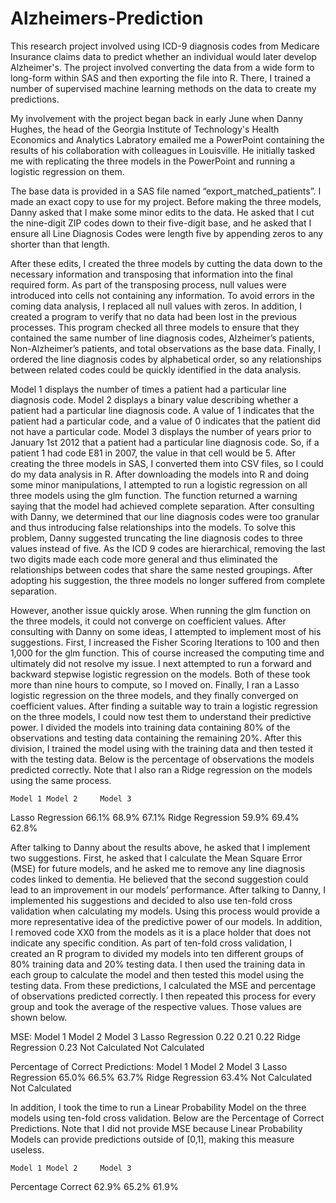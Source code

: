 # Alzheimers-Prediction
This research project involved using ICD-9 diagnosis codes from Medicare Insurance claims data to predict whether an individual would later develop Alzheimer's. The project involved converting the data from a wide form to long-form within SAS and then exporting the file into R. There, I trained a number of supervised machine learning methods on the data to create my predictions.

My involvement with the project began back in early June when Danny Hughes, the head of the Georgia Institute of Technology's Health Economics and Analytics Labratory emailed me a PowerPoint containing the results of his collaboration with colleagues in Louisville. He initially tasked me with replicating the three models in the PowerPoint and running a logistic regression on them. 

The base data is provided in a SAS file named “export_matched_patients”. I made an exact copy to use for my project. Before making the three models, Danny asked that I make some minor edits to the data. He asked that I cut the nine-digit ZIP codes down to their five-digit base, and he asked that I ensure all Line Diagnosis Codes were length five by appending zeros to any shorter than that length. 
 
After these edits, I created the three models by cutting the data down to the necessary information and transposing that information into the final required form. As part of the transposing process, null values were introduced into cells not containing any information. To avoid errors in the coming data analysis, I replaced all null values with zeros. In addition, I created a program to verify that no data had been lost in the previous processes. This program checked all three models to ensure that they contained the same number of line diagnosis codes, Alzheimer’s patients, Non-Alzheimer’s patients, and total observations as the base data. Finally, I ordered the line diagnosis codes by alphabetical order, so any relationships between related codes could be quickly identified in the data analysis.        

Model 1 displays the number of times a patient had a particular line diagnosis code. Model 2 displays a binary value describing whether a patient had a particular line diagnosis code. A value of 1 indicates that the patient had a particular code, and a value of 0 indicates that the patient did not have a particular code. Model 3 displays the number of years prior to January 1st 2012 that a patient had a particular line diagnosis code. So, if a patient 1 had code E81 in 2007, the value in that cell would be 5.
After creating the three models in SAS, I converted them into CSV files, so I could do my data analysis in R. After downloading the models into R and doing some minor manipulations, I attempted to run a logistic regression on all three models using the glm function. The function returned a warning saying that the model had achieved complete separation. After consulting with Danny, we determined that our line diagnosis codes were too granular and thus introducing false relationships into the models. To solve this problem, Danny suggested truncating the line diagnosis codes to three values instead of five. As the ICD 9 codes are hierarchical, removing the last two digits made each code more general and thus eliminated the relationships between codes that share the same nested groupings. After adopting his suggestion, the three models no longer suffered from complete separation.

However, another issue quickly arose. When running the glm function on the three models, it could not converge on coefficient values. After consulting with Danny on some ideas, I attempted to implement most of his suggestions. First, I increased the Fisher Scoring Iterations to 100 and then 1,000 for the glm function. This of course increased the computing time and ultimately did not resolve my issue. I next attempted to run a forward and backward stepwise logistic regression on the models. Both of these took more than nine hours to compute, so I moved on. Finally, I ran a Lasso logistic regression on the three models, and they finally converged on coefficient values. 
After finding a suitable way to train a logistic regression on the three models, I could now test them to understand their predictive power. I divided the models into training data containing 80% of the observations and testing data containing the remaining 20%. After this division, I trained the model using with the training data and then tested it with the testing data. Below is the percentage of observations the models predicted correctly. Note that I also ran a Ridge regression on the models using the same process.

	Model 1	Model 2 	Model 3
Lasso Regression	66.1%	68.9%	67.1%
Ridge Regression	59.9%	69.4%	62.8%
 
After talking to Danny about the results above, he asked that I implement two suggestions. First, he asked that I calculate the Mean Square Error (MSE) for future models, and he asked me to remove any line diagnosis codes linked to dementia. He believed that the second suggestion could lead to an improvement in our models’ performance. After talking to Danny, I implemented his suggestions and decided to also use ten-fold cross validation when calculating my models. Using this process would provide a more representative idea of the predictive power of our models. In addition, I removed code XX0 from the models as it is a place holder that does not indicate any specific condition.
As part of ten-fold cross validation, I created an R program to divided my models into ten different groups of 80% training data and 20% testing data. I then used the training data in each group to calculate the model and then tested this model using the testing data. From these predictions, I calculated the MSE and percentage of observations predicted correctly. I then repeated this process for every group and took the average of the respective values. Those values are shown below.

MSE:
	Model 1	Model 2 	Model 3
Lasso Regression	0.22	0.21	0.22
Ridge Regression	0.23	Not Calculated	Not Calculated

Percentage of Correct Predictions:
	Model 1	Model 2 	Model 3
Lasso Regression	65.0%	66.5%	63.7%
Ridge Regression	63.4%	Not Calculated	Not Calculated

In addition, I took the time to run a Linear Probability Model on the three models using ten-fold cross validation. Below are the Percentage of Correct Predictions. Note that I did not provide MSE because Linear Probability Models can provide predictions outside of [0,1], making this measure useless.

	Model 1	Model 2 	Model 3
Percentage Correct	62.9%	65.2%	61.9%
